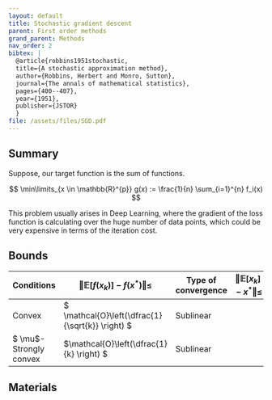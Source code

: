 ```yaml
---
layout: default
title: Stochastic gradient descent
parent: First order methods
grand_parent: Methods
nav_order: 2
bibtex: |
  @article{robbins1951stochastic,
  title={A stochastic approximation method},
  author={Robbins, Herbert and Monro, Sutton},
  journal={The annals of mathematical statistics},
  pages={400--407},
  year={1951},
  publisher={JSTOR}
  }
file: /assets/files/SGD.pdf
---
```

## Summary
Suppose, our target function is the sum of functions.

$$
\min\limits_{x \in \mathbb{R}^{p}} g(x) := \frac{1}{n} \sum_{i=1}^{n} f_i(x)
$$

This problem usually arises in Deep Learning, where the gradient of the loss function is calculating over the huge number of data points, which could be very expensive in terms of the iteration cost. 

## Bounds

| Conditions | $\Vert \mathbb{E} [f(x_k)] - f(x^*)\Vert \leq$ | Type of convergence | $\Vert \mathbb{E}[x_k] - x^* \Vert \leq$ |
| ---------- | ---------------------- | ------------------- | --------------------- |
| Convex | $ \mathcal{O}\left(\dfrac{1}{\sqrt{k}} \right) $ | Sublinear |                       |
| $ \mu$-Strongly convex | $\mathcal{O}\left(\dfrac{1}{k} \right) $ | Sublinear |                       |



## Materials
